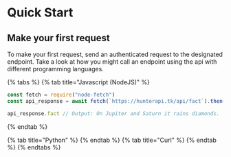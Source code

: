 # Quick Start
## Make your first request
To make your first request, send an authenticated request to the designated endpoint.
Take a look at how you might call an endpoint using the api with different programming languages.

{% tabs %} 
{% tab title="Javascript (NodeJS)" %}
```javascript
const fetch = require("node-fetch")
const api_response = await fetch(`https://hunterapi.tk/api/fact`).then(r => r.json())

api_response.fact // Output: On Jupiter and Saturn it rains diamonds.
```
{% endtab %}

{% tab title="Python" %} 
{% endtab %} 
{% tab title="Curl" %} 
{% endtab %} 
{% endtabs %}
